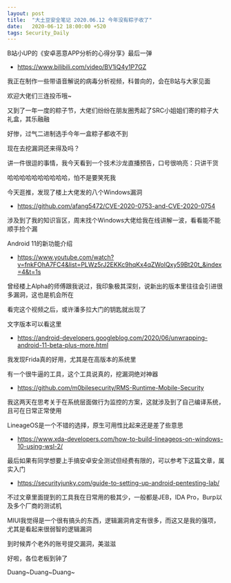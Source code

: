 ```yaml
---
layout: post
title:  "大土豆安全笔记 2020.06.12 今年没有粽子收了"
date:   2020-06-12 18:00:00 +520
tags: Security_Daily
---
```


B站小UP的《安卓恶意APP分析的心得分享》最后一弹
- https://www.bilibili.com/video/BV1iQ4y1P7GZ

我正在制作一些带语音解说的病毒分析视频，科普向的，会在B站与大家见面

欢迎大佬们三连投币哦~

又到了一年一度的粽子节，大佬们纷纷在朋友圈秀起了SRC小姐姐们寄的粽子大礼盒，其乐融融

好惨，过气二进制选手今年一盒粽子都收不到

现在去挖漏洞还来得及吗？

讲一件很逗的事情，我今天看到一个技术沙龙直播预告，口号很响亮：只讲干货

哈哈哈哈哈哈哈哈哈哈，怕不是要笑死我

今天逛推，发现了楼上大佬发的八个Windows漏洞
- https://github.com/afang5472/CVE-2020-0753-and-CVE-2020-0754

涉及到了我的知识盲区，周末找个Windows大佬给我在线讲解一波，看看能不能顺手捡个漏

Android 11的新功能介绍
- https://www.youtube.com/watch?v=fnkFOhA7FC4&list=PLWz5rJ2EKKc9hqKx4qZWolQxy59Bt20t_&index=4&t=1s

曾经楼上Alpha的师傅跟我说过，我印象极其深刻，说新出的版本里往往会引进很多漏洞，这也是机会所在

看完这个视频之后，或许潘多拉大门的钥匙就出现了

文字版本可以看这里
- https://android-developers.googleblog.com/2020/06/unwrapping-android-11-beta-plus-more.html

我发现Frida真的好用，尤其是在高版本的系统里

有一个很牛逼的工具，这个工具说真的，挖漏洞绝对神器
- https://github.com/m0bilesecurity/RMS-Runtime-Mobile-Security

我这两天在思考关于在系统层面做行为监控的方案，这就涉及到了自己编译系统，且可在日常正常使用

LineageOS是一个不错的选择，原生可用性比起来还是差了些意思
- https://www.xda-developers.com/how-to-build-lineageos-on-windows-10-using-wsl-2/

最后如果有同学想要上手搞安卓安全测试但经费有限的，可以参考下这篇文章，属实入门
- https://securityjunky.com/guide-to-setting-up-android-pentesting-lab/

不过文章里面提到的工具我在日常用的极其少，一般都是JEB，IDA Pro，Burp以及多个厂商的测试机

MIUI我觉得是一个很有搞头的东西，逻辑漏洞肯定有很多，而这又是我的强项，尤其是看起来很弱智的逻辑漏洞

到时候弄个老外的账号提交漏洞，美滋滋

好啦，各位老板到钟了

Duang~Duang~Duang~